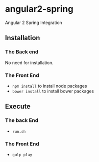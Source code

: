 # angular2-spring
Angular 2 Spring Integration

## Installation

### The Back end

No need for installation.

### The Front End

* `npm install` to install node packages
* `bower install` to install bower packages

## Execute

### The back End

* `run.sh`

### The Front End

* `gulp play`



